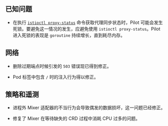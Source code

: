 ## 已知问题

- 在执行 [`istioctl proxy-status`](/docs/reference/commands/istioctl/#istioctl-proxy-status) 命令获取代理同步状态时，Pilot 可能会发生死锁。要避免这一情况的发生，应避免使用 `istioctl proxy-status`。Pilot 进入死锁的表现是 `goroutine` 持续增长，直到耗尽内存。

## 网络

- 删除过期端点时候引发的 `503` 错误现已得到修正。

- Pod 标签中包含 `/` 时的注入行为得以修正。

## 策略和遥测

- 进程外 Mixer 适配器的不当行为会导致偶发的数据损坏，这一问题已经修正。

- 修复了 Mixer 在等待缺失的 CRD 过程中消耗 CPU 过多的问题。